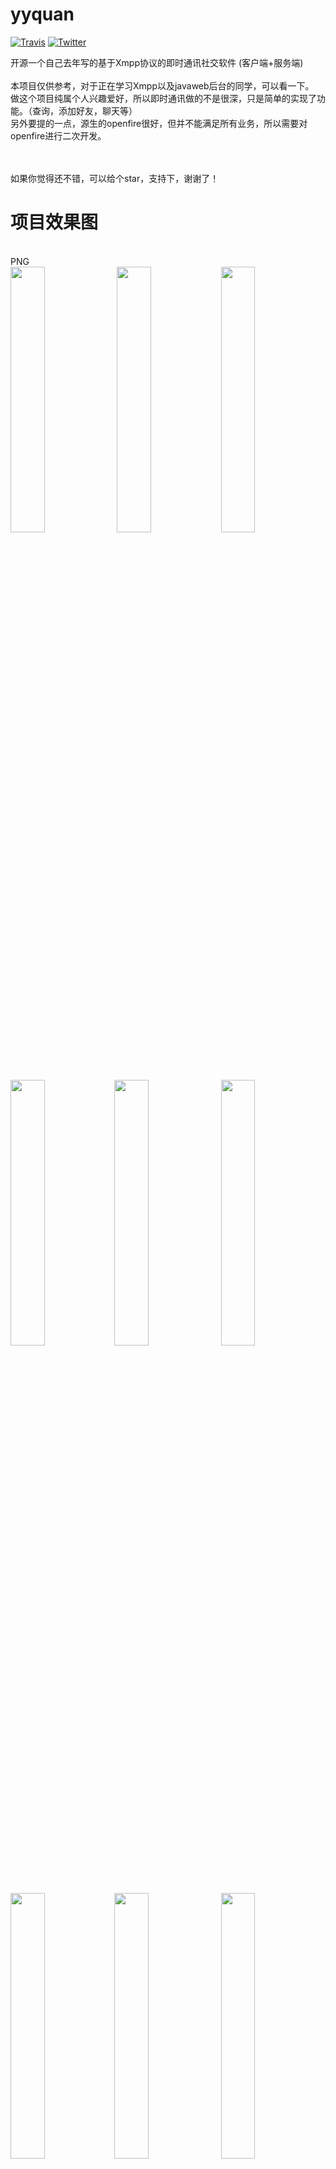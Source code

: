 # yyquan
[![Travis](https://img.shields.io/badge/License-Apache2.0-blue.svg)](http://www.apache.org/licenses/LICENSE-2.0)
[![Twitter](https://img.shields.io/badge/Gradle-2.1.0-brightgreen.svg)](https://github.com/jiangzehui/polygonsview)<br>

开源一个自己去年写的基于Xmpp协议的即时通讯社交软件 (客户端+服务端)<br>
<br>
本项目仅供参考，对于正在学习Xmpp以及javaweb后台的同学，可以看一下。<br>
做这个项目纯属个人兴趣爱好，所以即时通讯做的不是很深，只是简单的实现了功能。（查询，添加好友，聊天等）<br>另外要提的一点，源生的openfire很好，但并不能满足所有业务，所以需要对openfire进行二次开发。<br>

<br>
<br>
如果你觉得还不错，可以给个star，支持下，谢谢了！

# 项目效果图
<br>
PNG
<br>
<a href="img/img5.png"><img src="img/img5.png" width="33%"/></a> <a href="img/img6.png"><img src="img/img6.png" width="33%"/></a><a href="img/img0.png"><img src="img/img0.png" width="33%"/></a>

<a href="img/img8.png"><img src="img/img8.png" width="33%"/></a><a href="img/img9.png"><img src="img/img9.png" width="33%"/></a> <a href="img/img10.png"><img src="img/img10.png" width="33%"/></a>

<a href="img/img11.png"><img src="img/img11.png" width="33%"/></a><a href="img/img12.png"><img src="img/img12.png" width="33%"/></a> <a href="img/img13.png"><img src="img/img13.png" width="33%"/></a>
<a href="img/img14.png"><img src="img/img14.png" width="33%"/></a><a href="img/img15.png"><img src="img/img15.png" width="33%"/></a><a href="img/img1.png"><img src="img/img1.png" width="33%"/></a><a href="img/img2.png"><img src="img/img2.png" width="33%"/></a><a href="img/img3.png"><img src="img/img3.png" width="33%"/></a><a href="img/img4.png"><img src="img/img4.png" width="33%"/></a>
<br>
<br>
GIF
<br>
![这里写图片描述](https://github.com/jiangzehui/yyquan/blob/master/img/gf1.gif)
<br>
模拟器录制显示的效果不是太好且只展示了聊天功能，其他功能自行下载体验。
<br>
# APK
[apk下载](https://github.com/jiangzehui/yyquan/blob/master/apk/yyq1.2.2.apk)
<br>或者前往各大应用市场（应用宝，360，百度等）搜索 **猿友圈** 下载<br>如无法测试，说明服务器到期了。
<br>
# 用到的三方库
## 客户端
### 注解
compile 'com.jakewharton:butterknife:7.0.1'<br>



### 网络请求
compile 'com.loopj.android:android-async-http:1.4.9' <br>



### 图片处理
compile 'com.squareup.picasso:picasso:2.5.2' <br>
compile 'com.commit451:PhotoView:1.2.4'<br>


### 即时通讯
asmack-android-6<br>

### Other
高德地图<br>
ShareSDK<br>
SMSSDK<br>
信鸽推送<br>

## 服务端
### 即时通讯
openfire_3_10_3<br>

### 数据库
mysql<br>

### Other
Tomcat<br>
JavaWeb<br>

# 服务端安装
1.安装 mysql+tomcat6.0<br>
2.初始化数据库文件<br>
3.将service服务端代码部署到tomcat(我上传的是源码，需要自己编译一下哈)<br>
4.openfire安装部署 http://jingyan.baidu.com/article/2c8c281df16ad30008252ae4.html<br>
5.修改一下openfire数据表ofuser表name字段的长度（代码：alter table ofuser modify column name varchar(200);）<br>
6.启动tomcat与openfire<br>
ps: IP地址记得要改成你自己的，由于是去年写的项目，Android6.0并没有做适配，请谅解，如果遇到报错，请手动打开所有权限。<br>

# 推荐阅读
1.模仿掌上英雄联盟能力分析效果<br> https://github.com/jiangzehui/polygonsview<br><br>

2.此项目基于Retrotfit2.1+Material Design+ijkplayer开发的一个APP。目前已有的功能是 新闻，gif动图，视频播放<br>
https://github.com/jiangzehui/MD<br>
# About me

An android little developer in HeBei.<br>
If you have any suggestions, let me know.<br>
email:jianghui1992@vip.qq.com


# License

Copyright 2016 jiangzehui

Licensed under the Apache License, Version 2.0 (the "License"); you may not use this file except in compliance with the License. You may obtain a copy of the License at

http://www.apache.org/licenses/LICENSE-2.0

Unless required by applicable law or agreed to in writing, software distributed under the License is distributed on an "AS IS" BASIS, WITHOUT WARRANTIES OR CONDITIONS OF ANY KIND, either express or implied. See the License for the specific language governing permissions and limitations under the License.
